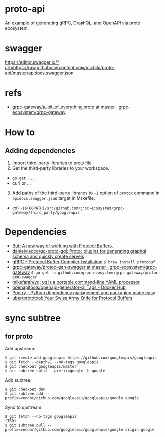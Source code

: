 # proto-api
An example of generating gRPC, GraphQL, and OpenAPI via proto ecosystem.

# swagger
https://editor.swagger.io/?url=https://raw.githubusercontent.com/michilu/proto-api/master/apidocs.swagger.json

# refs
- [grpc-gateway/a_bit_of_everything.proto at master · grpc-ecosystem/grpc-gateway](https://github.com/grpc-ecosystem/grpc-gateway/blob/master/examples/proto/examplepb/a_bit_of_everything.proto)

# How to

## Adding dependencies
1. Import third-party libraries to proto file.
2. Get the third-party libraries to your workspace.
  - `go get ...`
  - curl or ...
3. Add paths of the third-party libraries to `-I` option of `protoc` command in `apidocs.swagger.json` target in Makefile.
  - ex) `-I$(GOPATH)/src/github.com/grpc-ecosystem/grpc-gateway/third_party/googleapis`

# Dependencies

- [Buf: A new way of working with Protocol Buffers.](https://buf.build/docs/installation)
- [danielvladco/go-proto-gql: Protoc plugins for generating graphql schema and quickly create servers](https://github.com/danielvladco/go-proto-gql)
- [gRPC – Protocol Buffer Compiler Installation](https://grpc.io/docs/protoc-installation/) `$ brew install protobuf`
- [grpc\-gateway/protoc\-gen\-swagger at master · grpc\-ecosystem/grpc\-gateway](https://github.com/grpc-ecosystem/grpc-gateway/tree/master/protoc-gen-swagger) `$ go get -u github.com/grpc-ecosystem/grpc-gateway/protoc-gen-swagger`
- [mikefarah/yq: yq is a portable command-line YAML processor](https://github.com/mikefarah/yq)
- [openapitools/openapi-generator-cli Tags - Docker Hub](https://hub.docker.com/r/openapitools/openapi-generator-cli/tags?ordering=name)
- [Poetry - Python dependency management and packaging made easy](https://python-poetry.org/)
- [uber/prototool: Your Swiss Army Knife for Protocol Buffers](https://github.com/uber/prototool/)

# sync subtree

## for proto

Add upstream:
```console
$ git remote add googleapis https://github.com/googleapis/googleapis
$ git fetch --depth=1 --no-tags googleapis
$ git checkout googleapis/master
$ git subtree split --prefix=google -b google
```

Add subtree:
```console
$ git checkout dev
$ git subtree add --prefix=vendor/github.com/googleapis/googleapis/google google
```

Sync to upstream:
```console
$ git fetch --no-tags googleapis
(TBD)
$ git subtree pull --prefix=vendor/github.com/googleapis/googleapis/google origin google
```
